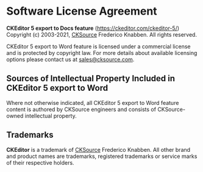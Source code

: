 Software License Agreement
==========================

**CKEditor 5 export to Docs feature** (https://ckeditor.com/ckeditor-5/)<br>
Copyright (c) 2003-2021, [CKSource](https://cksource.com) Frederico Knabben. All rights reserved.

CKEditor 5 export to Word feature is licensed under a commercial license and is protected by copyright law.
For more details about available licensing options please contact us at sales@cksource.com.

Sources of Intellectual Property Included in CKEditor 5 export to Word
---------------------------------------------------------------------

Where not otherwise indicated, all CKEditor 5 export to Word feature content is authored by CKSource engineers and consists of CKSource-owned intellectual property.

Trademarks
----------

**CKEditor** is a trademark of [CKSource](https://cksource.com) Frederico Knabben. All other brand and product names are trademarks, registered trademarks or service marks of their respective holders.
